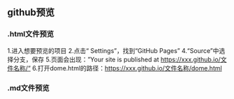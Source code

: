 ## github预览
### .html文件预览
1.进入想要预览的项目
2.点击“ Settings”，找到“GitHub Pages”
4.“Source”中选择分支，保存
5.页面会出现：”Your site is published at https://xxx.github.io/文件名称/“
6.打开dome.html的路径：https://xxx.github.io/文件名称/dome.html

### .md文件预览